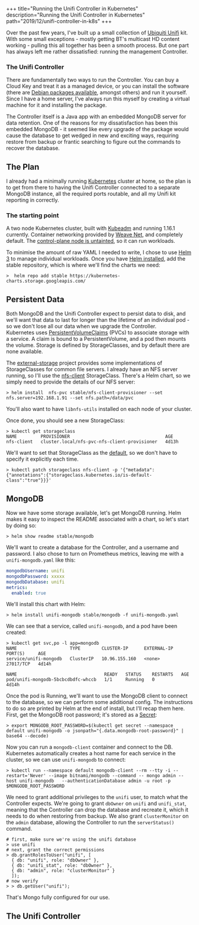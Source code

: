 +++
title="Running the Unifi Controller in Kubernetes"
description="Running the Unifi Controller in Kubernetes"
path="2019/12/unifi-controller-in-k8s"
+++

Over the past few years, I've built up a small collection of
[Ubiquiti Unifi](https://unifi-network.ui.com/) kit. With some small
exceptions - mostly getting BT's multicast HD content working -
pulling this all together has been a smooth process. But one part has
always left me rather dissatisfied: running the management Controller. 
<!-- more -->

### The Unifi Controller
There are fundamentally two ways to run the Controller. You can buy a
Cloud Key and treat it as a managed device, or you can install the
software (there are [Debian packages
available](https://www.ui.com/download/unifi), amongst others) and run
it yourself. Since I have a home server, I've always run this myself by
creating a virtual machine for it and installing the package.  

The Controller itself is a Java app with an embedded MongoDB server for
data retention. One of the reasons for my dissatisfaction has been this
embedded MongoDB - it seemed like every upgrade of the package would
cause the database to get wedged in new and exciting ways, requiring
restore from backup or frantic searching to figure out the commands to
recover the database.

## The Plan
I already had a minimally running [Kubernetes](https://kubernetes.io)
cluster at home, so the plan is to get from there to having the Unifi
Controller connected to a separate MongoDB instance, all the required
ports routable, and all my Unifi kit reporting in correctly.  

### The starting point
A two node Kubernetes cluster, built with [Kubeadm](https://kubernetes.io/docs/reference/setup-tools/kubeadm/kubeadm/) and running 1.16.1 currently.  Container networking provided by [Weave Net](https://www.weave.works/docs/net/latest/kubernetes/), and completely default. The [control-plane node is untainted](https://kubernetes.io/docs/setup/production-environment/tools/kubeadm/create-cluster-kubeadm/#control-plane-node-isolation), so it can run workloads. 

To minimise the amount of raw YAML I needed to write, I chose to
use [Helm 3](https://helm.sh) to manage individual workloads. Once you
have [Helm installed](https://helm.sh/docs/intro/install/), add the
stable repository, which is where we'll find the charts we need:

```console
>  helm repo add stable https://kubernetes-charts.storage.googleapis.com/
```

## Persistent Data
Both MongoDB and the Unifi Controller expect to persist data to disk,
and we'll want that data to last for longer than the lifetime of an
individual pod - so we don't lose all our data when we upgrade the
Controller.  
Kubernetes uses [PersistentVolumeClaims](https://kubernetes.io/docs/concepts/storage/persistent-volumes/#persistentvolumeclaims) (PVCs) to associate storage with a service. A claim is bound to a PersistentVolume, and a pod then mounts the volume. Storage is defined by StorageClasses, and by default there are none available. 

The
[external-storage](https://github.com/kubernetes-incubator/external-storage) 
project provides some implementations of StorageClasses for common
file servers. I already have an NFS server running, so I'll use the
[nfs-client](https://github.com/kubernetes-incubator/external-storage/tree/master/nfs-client) StorageClass. There's a Helm chart, so we simply need to provide the details of our NFS server:

```console
> helm install  nfs-pvc stable/nfs-client-provisioner --set nfs.server=192.168.1.91 --set nfs.path=/data/pvc
```
You'll also want to have `libnfs-utils` installed on each node of your
cluster.

Once done, you should see a new StorageClass:
```console
> kubectl get storageclass
NAME         PROVISIONER                                    AGE
nfs-client   cluster.local/nfs-pvc-nfs-client-provisioner   4d13h
```
We'll want to set that StorageClass as the [default](https://kubernetes.io/docs/tasks/administer-cluster/change-default-storage-class/), so we don't have to
specify it explicitly each time.
```console
> kubectl patch storageclass nfs-client -p '{"metadata": {"annotations":{"storageclass.kubernetes.io/is-default-class":"true"}}}'
```

## MongoDB
Now we have some storage available, let's get MongoDB running. Helm makes it easy to inspect the
README associated with a chart, so let's start by doing so: 
```console
> helm show readme stable/mongodb
```

We'll want to create a database for the Controller, and a username and
password. I also chose to turn on Prometheus metrics, leaving me with a
`unifi-mongodb.yaml` like this:
```yaml
mongodbUsername: unifi
mongodbPassword: xxxxx
mongodbDatabase: unifi
metrics:
  enabled: true
```

We'll install this chart with Helm:
```console
> helm install unifi-mongodb stable/mongodb -f unifi-mongodb.yaml
```

We can see that a service, called `unifi-mongodb`, and a pod have been
created:
```
> kubectl get svc,po -l app=mongodb
NAME                    TYPE        CLUSTER-IP      EXTERNAL-IP   PORT(S)     AGE
service/unifi-mongodb   ClusterIP   10.96.155.160   <none>        27017/TCP   4d14h

NAME                                 READY   STATUS    RESTARTS   AGE
pod/unifi-mongodb-5bcbcdbdfc-whccb   1/1     Running   0          4d14h
```

Once the pod is Running, we'll want to use the MongoDB client to connect to
the database, so we can perform some additional config. The instructions
to do so are printed by Helm at the end of install, but I'll recap them
here. First, get the MongoDB root password; it's stored as a
[Secret](https://kubernetes.io/docs/concepts/configuration/secret/):

```console
> export MONGODB_ROOT_PASSWORD=$(kubectl get secret --namespace default unifi-mongodb -o jsonpath="{.data.mongodb-root-password}" | base64 --decode)
```

Now you can run a `mongodb-client` container and connect to the DB.
Kubernetes automatically creates a host name for each service in the
cluster, so we can use `unifi-mongodb` to connect:

```console
> kubectl run --namespace default mongodb-client --rm --tty -i --restart='Never' --image bitnami/mongodb --command -- mongo admin --host unifi-mongodb   --authenticationDatabase admin -u root -p $MONGODB_ROOT_PASSWORD
```

We need to grant additional privileges to the `unifi` user, to match
what the Controller expects. We're going to grant `dbOwner` on `unifi`
and `unifi_stat`, meaning that the Controller can drop the database and
recreate it, which it needs to do when restoring from backup. We also
grant `clusterMonitor` on the `admin` database, allowing the Controller
to run the `serverStatus()` command.

```
# first, make sure we're using the unifi database
> use unifi
# next, grant the correct permissions
> db.grantRolesToUser("unifi", [ 
  { db: "unifi", role: "dbOwner" },
  { db: "unifi_stat", role: "dbOwner" },
  { db: "admin", role: "clusterMonitor" }
  ]);
# now verify
> > db.getUser("unifi");
```

That's Mongo fully configured for our use.

## The Unifi Controller

